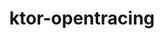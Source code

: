 ---
title: ktor-opentracing
registryType: instrumentation
tags:
  - Kotlin
  - opentracing
repo: https://github.com/zopaUK/ktor-opentracing
license: MIT
description: Ktor features for OpenTracing instrumentation
authors: Francois Stiennon <francois.stiennon@gmail.com>
otVersion: latest
---